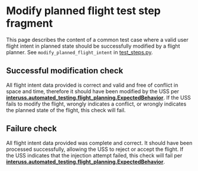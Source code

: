 # Modify planned flight test step fragment

This page describes the content of a common test case where a valid user flight intent in planned state should be
successfully modified by a flight planner.  See `modify_planned_flight_intent` in [test_steps.py](test_steps.py).

## Successful modification check

All flight intent data provided is correct and valid and free of conflict in space and time, therefore it should have
been modified by the USS per **[interuss.automated_testing.flight_planning.ExpectedBehavior](../../requirements/interuss/automated_testing/flight_planning.md)**.
If the USS fails to modify the flight, wrongly indicates a conflict, or wrongly indicates the planned state of the
flight, this check will fail.

## Failure check

All flight intent data provided was complete and correct. It should have been processed successfully, allowing the USS
to reject or accept the flight. If the USS indicates that the injection attempt failed, this check will fail per
**[interuss.automated_testing.flight_planning.ExpectedBehavior](../../requirements/interuss/automated_testing/flight_planning.md)**.

